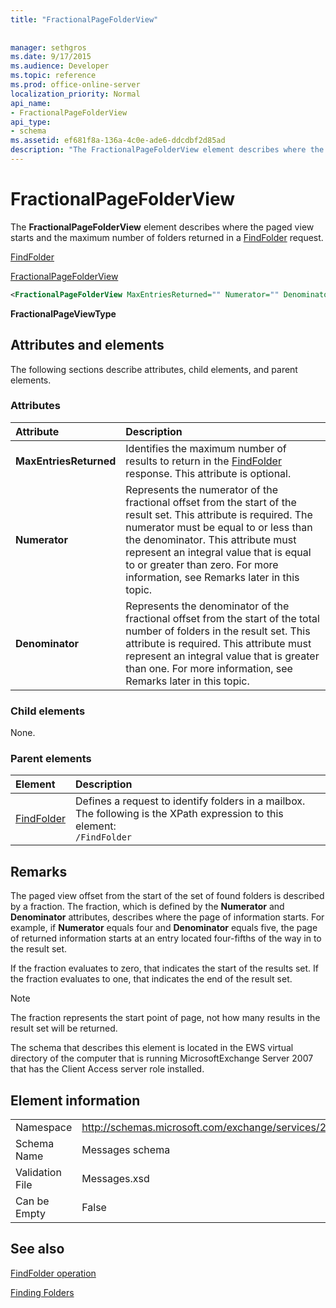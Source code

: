 ```yaml
---
title: "FractionalPageFolderView"
 
 
manager: sethgros
ms.date: 9/17/2015
ms.audience: Developer
ms.topic: reference
ms.prod: office-online-server
localization_priority: Normal
api_name:
- FractionalPageFolderView
api_type:
- schema
ms.assetid: ef681f8a-136a-4c0e-ade6-ddcdbf2d85ad
description: "The FractionalPageFolderView element describes where the paged view starts and the maximum number of folders returned in a FindFolder request."
---
```


# FractionalPageFolderView

The **FractionalPageFolderView** element describes where the paged view starts and the maximum number of folders returned in a [FindFolder](findfolder.md) request. 
  
[FindFolder](findfolder.md)
  
[FractionalPageFolderView](fractionalpagefolderview.md)
  
```xml
<FractionalPageFolderView MaxEntriesReturned="" Numerator="" Denominator=""/>
```

 **FractionalPageViewType**
## Attributes and elements

The following sections describe attributes, child elements, and parent elements.
  
### Attributes

|**Attribute**|**Description**|
|:-----|:-----|
|**MaxEntriesReturned** <br/> |Identifies the maximum number of results to return in the [FindFolder](findfolder.md) response. This attribute is optional.  <br/> |
|**Numerator** <br/> |Represents the numerator of the fractional offset from the start of the result set. This attribute is required. The numerator must be equal to or less than the denominator. This attribute must represent an integral value that is equal to or greater than zero. For more information, see Remarks later in this topic.  <br/> |
|**Denominator** <br/> |Represents the denominator of the fractional offset from the start of the total number of folders in the result set. This attribute is required. This attribute must represent an integral value that is greater than one. For more information, see Remarks later in this topic.  <br/> |
   
### Child elements

None.
  
### Parent elements

|**Element**|**Description**|
|:-----|:-----|
|[FindFolder](findfolder.md) <br/> |Defines a request to identify folders in a mailbox.  <br/> The following is the XPath expression to this element:  <br/>  `/FindFolder` <br/> |
   
## Remarks

The paged view offset from the start of the set of found folders is described by a fraction. The fraction, which is defined by the **Numerator** and **Denominator** attributes, describes where the page of information starts. For example, if **Numerator** equals four and **Denominator** equals five, the page of returned information starts at an entry located four-fifths of the way in to the result set. 
  
If the fraction evaluates to zero, that indicates the start of the results set. If the fraction evaluates to one, that indicates the end of the result set.
  
> [!NOTE]
> The fraction represents the start point of page, not how many results in the result set will be returned. 
  
The schema that describes this element is located in the EWS virtual directory of the computer that is running MicrosoftExchange Server 2007 that has the Client Access server role installed.
  
## Element information

|||
|:-----|:-----|
|Namespace  <br/> |http://schemas.microsoft.com/exchange/services/2006/messages  <br/> |
|Schema Name  <br/> |Messages schema  <br/> |
|Validation File  <br/> |Messages.xsd  <br/> |
|Can be Empty  <br/> |False  <br/> |
   
## See also



[FindFolder operation](findfolder-operation.md)


[Finding Folders](http://msdn.microsoft.com/library/9124d868-017a-43f0-b915-5c0082cacec9%28Office.15%29.aspx)

